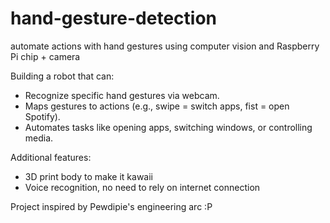 # hand-gesture-detection
automate actions with hand gestures using computer vision and Raspberry Pi chip + camera

Building a robot that can:
- Recognize specific hand gestures via webcam.
- Maps gestures to actions (e.g., swipe = switch apps, fist = open Spotify).
- Automates tasks like opening apps, switching windows, or controlling media.

Additional features:
- 3D print body to make it kawaii
- Voice recognition, no need to rely on internet connection

Project inspired by Pewdipie's engineering arc :P
